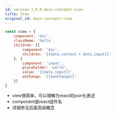 ```yaml
---
id: version-1.0.0-main-concepts-view
title: View
original_id: main-concepts-view
---
```


``` js
const view = {
    component: 'div',
    className: 'hello',
    children: [{
        component: 'div',
        children: '{{data.content + data.input}}'
    }, {
        component: 'input',
        placeholder: 'world',
        value: '{{data.input}}',
        onChange: '{{$onChange}}'
    }]
}
```

- view很简单，可以理解为react的json化表述
- component是react组件名
- 详细参见后面高级概念
